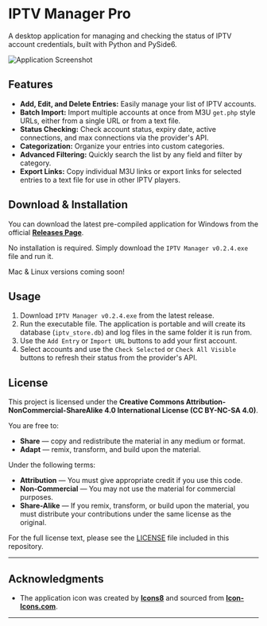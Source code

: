 # IPTV Manager Pro

A desktop application for managing and checking the status of IPTV account credentials, built with Python and PySide6. 

![Application Screenshot](https://i.imgur.com/UfFyNok.png)

## Features

- **Add, Edit, and Delete Entries:** Easily manage your list of IPTV accounts.
- **Batch Import:** Import multiple accounts at once from M3U `get.php` style URLs, either from a single URL or from a text file.
- **Status Checking:** Check account status, expiry date, active connections, and max connections via the provider's API.
- **Categorization:** Organize your entries into custom categories.
- **Advanced Filtering:** Quickly search the list by any field and filter by category.
- **Export Links:** Copy individual M3U links or export links for selected entries to a text file for use in other IPTV players.

## Download & Installation

You can download the latest pre-compiled application for Windows from the official **[Releases Page](https://github.com/phantomlimb717/IPTV-Manager-Pro/releases)**.

No installation is required. Simply download the `IPTV Manager v0.2.4.exe` file and run it.

Mac & Linux versions coming soon!

## Usage

1.  Download `IPTV Manager v0.2.4.exe` from the latest release.
2.  Run the executable file. The application is portable and will create its database (`iptv_store.db`) and log files in the same folder it is run from.
3.  Use the `Add Entry` or `Import URL` buttons to add your first account.
4.  Select accounts and use the `Check Selected` or `Check All Visible` buttons to refresh their status from the provider's API.

## License

This project is licensed under the **Creative Commons Attribution-NonCommercial-ShareAlike 4.0 International License (CC BY-NC-SA 4.0)**.

You are free to:

- **Share** — copy and redistribute the material in any medium or format.
- **Adapt** — remix, transform, and build upon the material.

Under the following terms:

- **Attribution** — You must give appropriate credit if you use this code.
- **Non-Commercial** — You may not use the material for commercial purposes.
- **Share-Alike** — If you remix, transform, or build upon the material, you must distribute your contributions under the same license as the original.

For the full license text, please see the [LICENSE](LICENSE) file included in this repository.

---

## Acknowledgments


- The application icon was created by **[Icons8](https://icons8.com)** and sourced from **[Icon-Icons.com](https://icon-icons.com/icon/tv-television-screen/54127)**.


---
